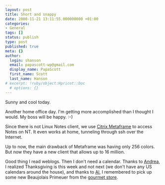 ```yaml
---
layout: post
title: Short and snappy
date: 2000-11-21 13:11:55.000000000 +01:00
categories:
- General
tags: []
status: publish
type: post
published: true
meta: {}
author:
  login: shanson
  email: papascott-wp@gmail.com
  display_name: PapaScott
  first_name: Scott
  last_name: Hanson
# excerpt: !ruby/object:Hpricot::Doc
  # options: {}
---
```

<p>Sunny and cool today. </p>
<p>Another home office day. I'm getting more accomplished than I thought I would. My boss will be happy. :-)</p>
<p>Since there is not Linux Notes client, we use <a href="http://www.citrix.com">Citrix Metaframe</a> to access Notes on NT. It even works at home, tunneling through ssh over the Internet.</p>
<p>Up to now, the main drawback of Metaframe was having only 256 colors. But now they have a new client that allows up to 16 million.</p>
<p>Good thing I read weblogs. Then I don't need a calendar. Thanks to <a href="http://andrea.editthispage.com">Andrea</a>, I realized Thanksgiving is this week and not next (we don't have any US calendars around the house), and thanks to <a href="http://www.vfth.com">Al</a>, I remembered to pick up some new Beaujolais Primeuer from the <a href="http://www.aldi.de">gourmet store</a>.</p>

